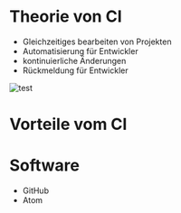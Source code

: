 # Theorie von CI
* Gleichzeitiges bearbeiten von Projekten
* Automatisierung für Entwickler
* kontinuierliche Änderungen
* Rückmeldung für Entwickler

![test](https://i.imgur.com/OejDwPS.png)

# Vorteile vom CI


# Software
* GitHub
* Atom
